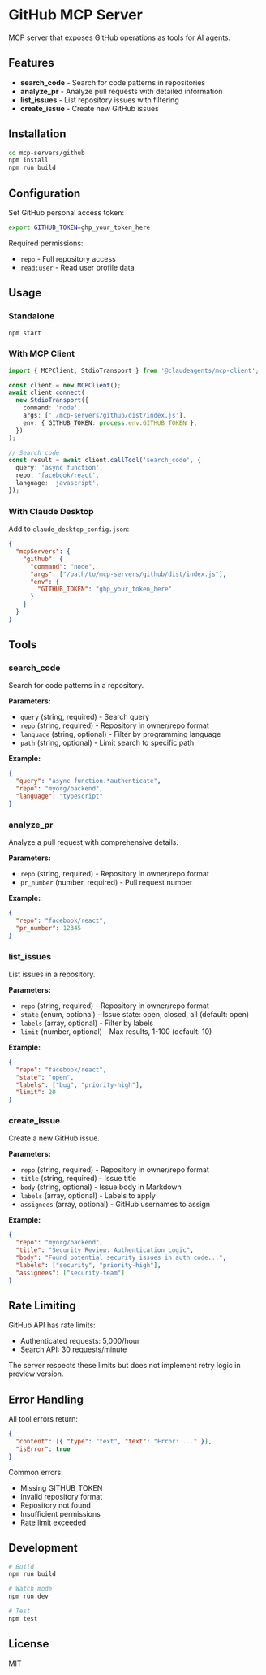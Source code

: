 # GitHub MCP Server

MCP server that exposes GitHub operations as tools for AI agents.

## Features

- **search_code** - Search for code patterns in repositories
- **analyze_pr** - Analyze pull requests with detailed information
- **list_issues** - List repository issues with filtering
- **create_issue** - Create new GitHub issues

## Installation

```bash
cd mcp-servers/github
npm install
npm run build
```

## Configuration

Set GitHub personal access token:

```bash
export GITHUB_TOKEN=ghp_your_token_here
```

Required permissions:
- `repo` - Full repository access
- `read:user` - Read user profile data

## Usage

### Standalone

```bash
npm start
```

### With MCP Client

```typescript
import { MCPClient, StdioTransport } from '@claudeagents/mcp-client';

const client = new MCPClient();
await client.connect(
  new StdioTransport({
    command: 'node',
    args: ['./mcp-servers/github/dist/index.js'],
    env: { GITHUB_TOKEN: process.env.GITHUB_TOKEN },
  })
);

// Search code
const result = await client.callTool('search_code', {
  query: 'async function',
  repo: 'facebook/react',
  language: 'javascript',
});
```

### With Claude Desktop

Add to `claude_desktop_config.json`:

```json
{
  "mcpServers": {
    "github": {
      "command": "node",
      "args": ["/path/to/mcp-servers/github/dist/index.js"],
      "env": {
        "GITHUB_TOKEN": "ghp_your_token_here"
      }
    }
  }
}
```

## Tools

### search_code

Search for code patterns in a repository.

**Parameters:**
- `query` (string, required) - Search query
- `repo` (string, required) - Repository in owner/repo format
- `language` (string, optional) - Filter by programming language
- `path` (string, optional) - Limit search to specific path

**Example:**
```json
{
  "query": "async function.*authenticate",
  "repo": "myorg/backend",
  "language": "typescript"
}
```

### analyze_pr

Analyze a pull request with comprehensive details.

**Parameters:**
- `repo` (string, required) - Repository in owner/repo format
- `pr_number` (number, required) - Pull request number

**Example:**
```json
{
  "repo": "facebook/react",
  "pr_number": 12345
}
```

### list_issues

List issues in a repository.

**Parameters:**
- `repo` (string, required) - Repository in owner/repo format
- `state` (enum, optional) - Issue state: open, closed, all (default: open)
- `labels` (array, optional) - Filter by labels
- `limit` (number, optional) - Max results, 1-100 (default: 10)

**Example:**
```json
{
  "repo": "facebook/react",
  "state": "open",
  "labels": ["bug", "priority-high"],
  "limit": 20
}
```

### create_issue

Create a new GitHub issue.

**Parameters:**
- `repo` (string, required) - Repository in owner/repo format
- `title` (string, required) - Issue title
- `body` (string, optional) - Issue body in Markdown
- `labels` (array, optional) - Labels to apply
- `assignees` (array, optional) - GitHub usernames to assign

**Example:**
```json
{
  "repo": "myorg/backend",
  "title": "Security Review: Authentication Logic",
  "body": "Found potential security issues in auth code...",
  "labels": ["security", "priority-high"],
  "assignees": ["security-team"]
}
```

## Rate Limiting

GitHub API has rate limits:
- Authenticated requests: 5,000/hour
- Search API: 30 requests/minute

The server respects these limits but does not implement retry logic in preview version.

## Error Handling

All tool errors return:
```json
{
  "content": [{ "type": "text", "text": "Error: ..." }],
  "isError": true
}
```

Common errors:
- Missing GITHUB_TOKEN
- Invalid repository format
- Repository not found
- Insufficient permissions
- Rate limit exceeded

## Development

```bash
# Build
npm run build

# Watch mode
npm run dev

# Test
npm test
```

## License

MIT
